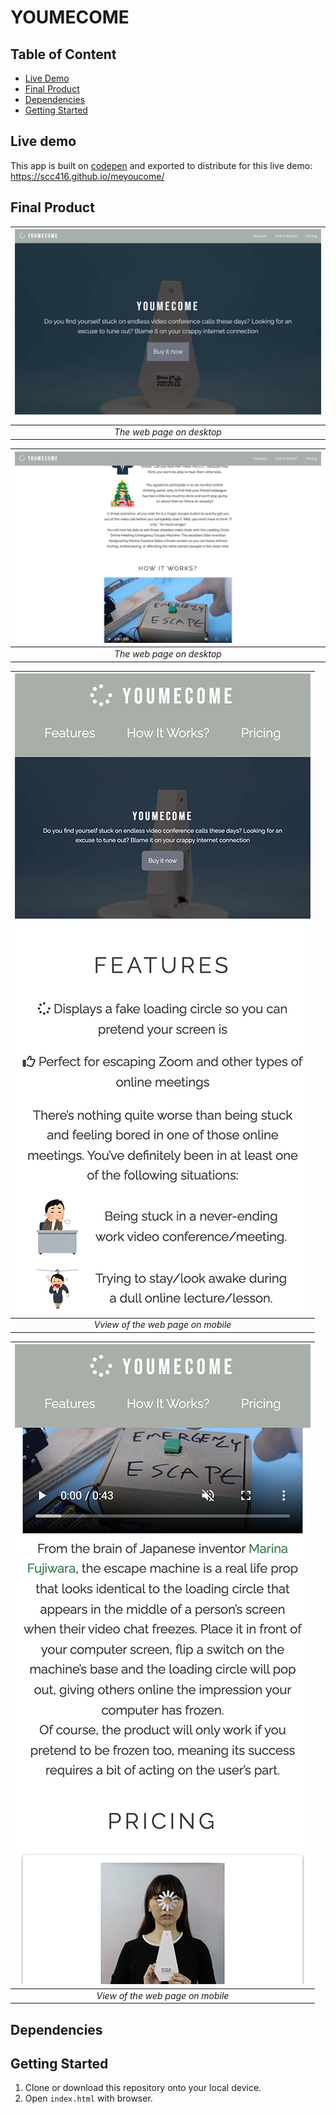 # YOUMECOME
<!-- 
A simple tribute page. The design is cloned from the [web page of Apple Daily](https://hk.appledaily.com/).

This web page is one of my project for [Responsive Web Design Certification](https://www.freecodecamp.org/learn/responsive-web-design/) on [freeCodeCamp](https://www.freecodecamp.org/): [Build a Tribute Page](https://www.freecodecamp.org/learn/responsive-web-design/responsive-web-design-projects/build-a-tribute-page). -->

## Table of Content

- [Live Demo](#live-demo)
- [Final Product](#final-product)
- [Dependencies](#dependencies)
- [Getting Started](#getting-started)

## Live demo

This app is built on [codepen](https://codepen.io/) and exported to distribute for this live demo:  
https://scc416.github.io/meyoucome/

## Final Product

| ![desktop-initial](./docs/desktop-initial.png) |
| :--------------------------------------------: |
|           _The web page on desktop_            |

| ![content](./docs/desktop-content.png) |
| :------------------------------------: |
|   _The web page on desktop_    |

| ![mobile](./docs/mobile-initial.png) |
| :----------------------------------: |
|  _Vview of the web page on mobile_   |

| ![mobile](./docs/mobile-content.png) |
| :----------------------------------: |
|   _View of the web page on mobile_   |

## Dependencies

<!-- - [vex](https://github.hubspot.com/vex/docs/welcome/): dialog -->

## Getting Started

1. Clone or download this repository onto your local device.
2. Open `index.html` with browser.
